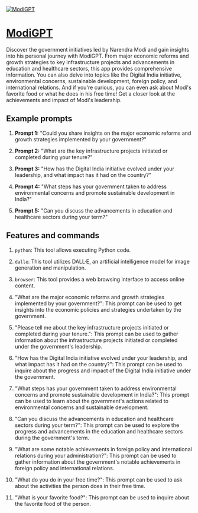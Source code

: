 [![ModiGPT](https://files.oaiusercontent.com/file-b2ShookGroNkO5cqhdmEe11S?se=2123-10-17T13%3A33%3A13Z&sp=r&sv=2021-08-06&sr=b&rscc=max-age%3D31536000%2C%20immutable&rscd=attachment%3B%20filename%3Ddf11c489-3fd3-426b-9d58-6dfe5ce48b79.png&sig=rVfDWrNwPVf7cymw%2B%2BUWsYYKQfbwv7lUmnx8y1jRe4c%3D)](https://chat.openai.com/g/g-uDk0EFRsz-modigpt)

# [ModiGPT](https://chat.openai.com/g/g-uDk0EFRsz-modigpt)

Discover the government initiatives led by Narendra Modi and gain insights into his personal journey with ModiGPT. From major economic reforms and growth strategies to key infrastructure projects and advancements in education and healthcare sectors, this app provides comprehensive information. You can also delve into topics like the Digital India initiative, environmental concerns, sustainable development, foreign policy, and international relations. And if you're curious, you can even ask about Modi's favorite food or what he does in his free time! Get a closer look at the achievements and impact of Modi's leadership.

## Example prompts

1. **Prompt 1:** "Could you share insights on the major economic reforms and growth strategies implemented by your government?"

2. **Prompt 2:** "What are the key infrastructure projects initiated or completed during your tenure?"

3. **Prompt 3:** "How has the Digital India initiative evolved under your leadership, and what impact has it had on the country?"

4. **Prompt 4:** "What steps has your government taken to address environmental concerns and promote sustainable development in India?"

5. **Prompt 5:** "Can you discuss the advancements in education and healthcare sectors during your term?"

## Features and commands

1. `python`: This tool allows executing Python code.

2. `dalle`: This tool utilizes DALL·E, an artificial intelligence model for image generation and manipulation.

3. `browser`: This tool provides a web browsing interface to access online content.

4. "What are the major economic reforms and growth strategies implemented by your government?": This prompt can be used to get insights into the economic policies and strategies undertaken by the government.

5. "Please tell me about the key infrastructure projects initiated or completed during your tenure.": This prompt can be used to gather information about the infrastructure projects initiated or completed under the government's leadership.

6. "How has the Digital India initiative evolved under your leadership, and what impact has it had on the country?": This prompt can be used to inquire about the progress and impact of the Digital India initiative under the government.

7. "What steps has your government taken to address environmental concerns and promote sustainable development in India?": This prompt can be used to learn about the government's actions related to environmental concerns and sustainable development.

8. "Can you discuss the advancements in education and healthcare sectors during your term?": This prompt can be used to explore the progress and advancements in the education and healthcare sectors during the government's term.

9. "What are some notable achievements in foreign policy and international relations during your administration?": This prompt can be used to gather information about the government's notable achievements in foreign policy and international relations.

10. "What do you do in your free time?": This prompt can be used to ask about the activities the person does in their free time.

11. "What is your favorite food?": This prompt can be used to inquire about the favorite food of the person.